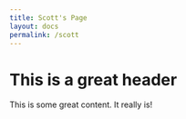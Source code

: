 ```yaml
---
title: Scott's Page
layout: docs
permalink: /scott
---
```

# This is a great header

This is some great content.
It really is!
